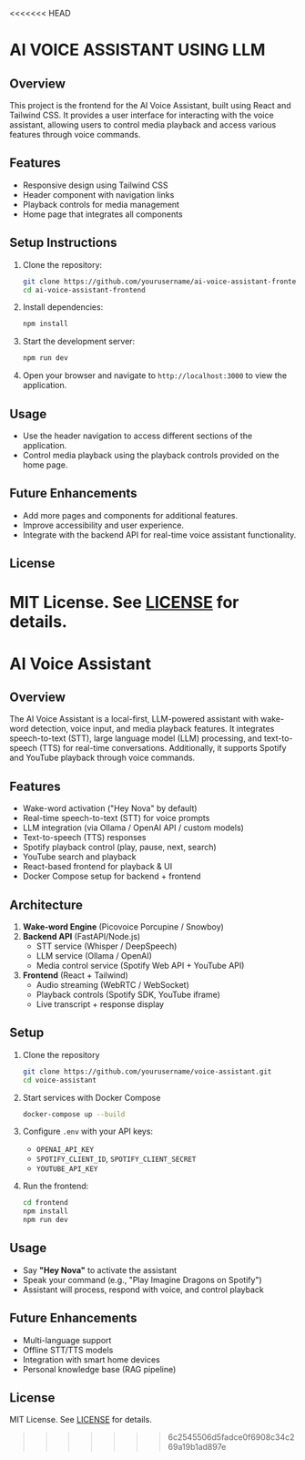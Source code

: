<<<<<<< HEAD
# AI VOICE ASSISTANT USING LLM

## Overview
This project is the frontend for the AI Voice Assistant, built using React and Tailwind CSS. It provides a user interface for interacting with the voice assistant, allowing users to control media playback and access various features through voice commands.

## Features
- Responsive design using Tailwind CSS
- Header component with navigation links
- Playback controls for media management
- Home page that integrates all components

## Setup Instructions
1. Clone the repository:
   ```bash
   git clone https://github.com/yourusername/ai-voice-assistant-frontend.git
   cd ai-voice-assistant-frontend
   ```

2. Install dependencies:
   ```bash
   npm install
   ```

3. Start the development server:
   ```bash
   npm run dev
   ```

4. Open your browser and navigate to `http://localhost:3000` to view the application.

## Usage
- Use the header navigation to access different sections of the application.
- Control media playback using the playback controls provided on the home page.

## Future Enhancements
- Add more pages and components for additional features.
- Improve accessibility and user experience.
- Integrate with the backend API for real-time voice assistant functionality.

## License
MIT License. See [LICENSE](LICENSE) for details.
=======
# AI Voice Assistant

## Overview
The AI Voice Assistant is a local-first, LLM-powered assistant with wake-word detection, voice input, and media playback features. It integrates speech-to-text (STT), large language model (LLM) processing, and text-to-speech (TTS) for real-time conversations. Additionally, it supports Spotify and YouTube playback through voice commands.

## Features
- Wake-word activation ("Hey Nova" by default)
- Real-time speech-to-text (STT) for voice prompts
- LLM integration (via Ollama / OpenAI API / custom models)
- Text-to-speech (TTS) responses
- Spotify playback control (play, pause, next, search)
- YouTube search and playback
- React-based frontend for playback & UI
- Docker Compose setup for backend + frontend

## Architecture
1. **Wake-word Engine** (Picovoice Porcupine / Snowboy)
2. **Backend API** (FastAPI/Node.js)
   - STT service (Whisper / DeepSpeech)
   - LLM service (Ollama / OpenAI)
   - Media control service (Spotify Web API + YouTube API)
3. **Frontend** (React + Tailwind)
   - Audio streaming (WebRTC / WebSocket)
   - Playback controls (Spotify SDK, YouTube iframe)
   - Live transcript + response display

## Setup
1. Clone the repository
   ```bash
   git clone https://github.com/yourusername/voice-assistant.git
   cd voice-assistant
   ```

2. Start services with Docker Compose
   ```bash
   docker-compose up --build
   ```

3. Configure `.env` with your API keys:
   - `OPENAI_API_KEY`
   - `SPOTIFY_CLIENT_ID`, `SPOTIFY_CLIENT_SECRET`
   - `YOUTUBE_API_KEY`

4. Run the frontend:
   ```bash
   cd frontend
   npm install
   npm run dev
   ```

## Usage
- Say **"Hey Nova"** to activate the assistant
- Speak your command (e.g., "Play Imagine Dragons on Spotify")
- Assistant will process, respond with voice, and control playback

## Future Enhancements
- Multi-language support
- Offline STT/TTS models
- Integration with smart home devices
- Personal knowledge base (RAG pipeline)

## License
MIT License. See [LICENSE](LICENSE) for details.
>>>>>>> 6c2545506d5fadce0f6908c34c269a19b1ad897e
